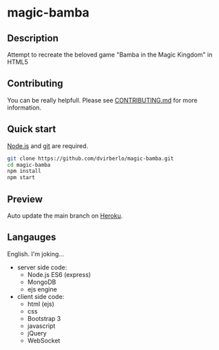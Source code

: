 # magic-bamba
## Description
Attempt to recreate the beloved game "Bamba in the Magic Kingdom" in HTML5

## Contributing
You can be really helpfull.
Please see [CONTRIBUTING.md](CONTRIBUTING.md) for more information.

## Quick start
[Node.js](https://nodejs.org/en/download/) and [git](https://git-scm.com/downloads) are required.
```sh
git clone https://github.com/dvirberlo/magic-bamba.git
cd magic-bamba
npm install
npm start
```

## Preview
Auto update the main branch on [Heroku](https://magic-bamba.herokuapp.com).

## Langauges
English.
I'm joking...
- server side code:
    + Node.js ES6 (express)
    + MongoDB
    + ejs engine
- client side code:
    + html (ejs)
    + css
    + Bootstrap 3
    + javascript
    + jQuery
    + WebSocket